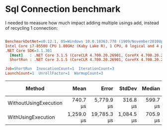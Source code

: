 ﻿# Sql Connection benchmark

I needed to measure how much impact adding multiple usings add, instead of recycling 1 connection:

``` ini

BenchmarkDotNet=v0.12.1, OS=Windows 10.0.18363.778 (1909/November2018Update/19H2)
Intel Core i7-8550U CPU 1.80GHz (Kaby Lake R), 1 CPU, 8 logical and 4 physical cores
.NET Core SDK=3.1.301
  [Host]   : .NET Core 3.1.5 (CoreCLR 4.700.20.26901, CoreFX 4.700.20.27001), X64 RyuJIT  [AttachedDebugger]
  ShortRun : .NET Core 3.1.5 (CoreCLR 4.700.20.26901, CoreFX 4.700.20.27001), X64 RyuJIT

Job=ShortRun  InvocationCount=1  IterationCount=3  
LaunchCount=1  UnrollFactor=1  WarmupCount=3  

```

|                Method |       Mean |       Error |     StdDev |   Median | Gen 0 | Gen 1 | Gen 2 | Allocated |
|---------------------- |-----------:|------------:|-----------:|---------:|------:|------:|------:|----------:|
| WithoutUsingExecution |   740.7 μs |  5,779.9 μs |   316.8 μs | 599.7 μs |     - |     - |     - |   7.46 KB |
|    WithUsingExecution | 1,259.0 μs | 19,785.3 μs | 1,084.5 μs | 705.9 μs |     - |     - |     - |   9.92 KB |
